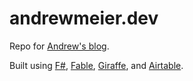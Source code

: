 # andrewmeier.dev
Repo for [Andrew's blog](https://andrewmeier.dev).

Built using [F#](), [Fable](https://fable.io), [Giraffe](https://giraffe.wiki/), and [Airtable](https://airtable.com/).
